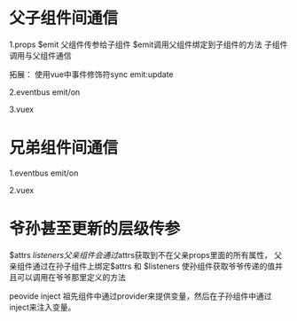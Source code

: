 # 父子组件间通信
1.props $emit
父组件传参给子组件
$emit调用父组件绑定到子组件的方法 子组件调用与父组件通信

拓展：
使用vue中事件修饰符sync emit:update

2.eventbus  emit/on

3.vuex

# 兄弟组件间通信
1.eventbus emit/on


2.vuex


# 爷孙甚至更新的层级传参
$attrs $listeners
父亲组件会通过$attrs获取到不在父亲props里面的所有属性，
      父亲组件通过在孙子组件上绑定$attrs 和 $listeners 使孙组件获取爷爷传递的值并且可以调用在爷爷那里定义的方法 

peovide inject
祖先组件中通过provider来提供变量，然后在子孙组件中通过inject来注入变量。